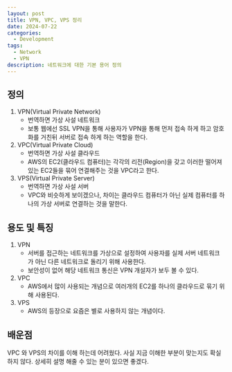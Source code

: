 ```yaml
---
layout: post
title: VPN, VPC, VPS 정리
date: 2024-07-22
categories:
  - Development
tags:
  - Network
  - VPN
description: 네트워크에 대한 기본 용어 정의
---
```

## 정의  

1. VPN(Virtual Private Network)
	- 번역하면 가상 사설 네트워크
	- 보통 웹에선 SSL VPN을 통해 사용자가 VPN을 통해 먼저 접속 하게 하고 암호화를 거친뒤 서버로 접속 하게 하는 역할을 한다.
2. VPC(Virtual Private Cloud)
	- 번역하면 가상 사설 클라우드
	- AWS의 EC2(클라우드 컴퓨터)는 각각의 리전(Region)을 갖고 이러한 떨어져있는 EC2들을 묶어 연결해주는 것을 VPC라고 한다.
3. VPS(Virtual Private Server)
	- 번역하면 가상 사설 서버
	- VPC와 비슷하게 보이겠으나, 차이는 클라우드 컴퓨터가 아닌 실제 컴퓨터를 하나의 가상 서버로 연결하는 것을 말한다.
## 용도 및 특징
1. VPN
	- 서버를 접근하는 네트워크를 가상으로 설정하여 사용자를 실제 서버 네트워크가 아닌 다른 네트워크로 돌리기 위해 사용한다.
	- 보안성이 없어 해당 네트워크 통신은 VPN 개설자가 보두 볼 수 있다.
2. VPC
	- AWS에서 많이 사용되는 개념으로 여러개의 EC2를 하나의 클라우드로 묶기 위해 사용된다.
3. VPS
	- AWS의 등장으로 요즘은 별로 사용하지 않는 개념이다.
## 배운점
VPC 와 VPS의 차이를 이해 하는데 어려웠다. 사실 지금 이해한 부분이 맞는지도 확실 하지 않다.
상세히 설명 해줄 수 있는 분이 있으면 좋겠다.
